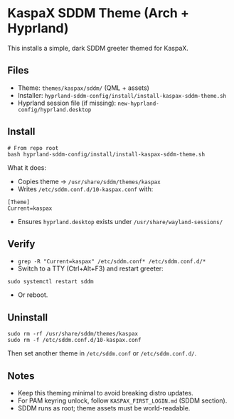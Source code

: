 # KaspaX SDDM Theme (Arch + Hyprland)

This installs a simple, dark SDDM greeter themed for KaspaX.

## Files
- Theme: `themes/kaspax/sddm/` (QML + assets)
- Installer: `hyprland-sddm-config/install/install-kaspax-sddm-theme.sh`
- Hyprland session file (if missing): `new-hyprland-config/hyprland.desktop`

## Install
```
# From repo root
bash hyprland-sddm-config/install/install-kaspax-sddm-theme.sh
```
What it does:
- Copies theme → `/usr/share/sddm/themes/kaspax`
- Writes `/etc/sddm.conf.d/10-kaspax.conf` with:
```
[Theme]
Current=kaspax
```
- Ensures `hyprland.desktop` exists under `/usr/share/wayland-sessions/`

## Verify
- `grep -R "Current=kaspax" /etc/sddm.conf* /etc/sddm.conf.d/*`
- Switch to a TTY (Ctrl+Alt+F3) and restart greeter:
```
sudo systemctl restart sddm
```
- Or reboot.

## Uninstall
```
sudo rm -rf /usr/share/sddm/themes/kaspax
sudo rm -f /etc/sddm.conf.d/10-kaspax.conf
```
Then set another theme in `/etc/sddm.conf` or `/etc/sddm.conf.d/`.

## Notes
- Keep this theming minimal to avoid breaking distro updates.
- For PAM keyring unlock, follow `KASPAX_FIRST_LOGIN.md` (SDDM section).
- SDDM runs as root; theme assets must be world-readable.

